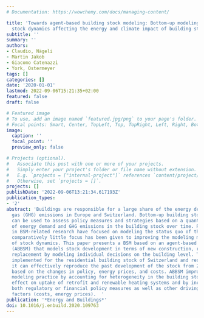 ```yaml
---
# Documentation: https://wowchemy.com/docs/managing-content/

title: 'Towards agent-based building stock modeling: Bottom-up modeling of long-term
  stock dynamics affecting the energy and climate impact of building stocks'
subtitle: ''
summary: ''
authors:
- Claudio, Nägeli
- Martin Jakob
- Giacomo Catenazzi
- York, Ostermeyer
tags: []
categories: []
date: '2020-01-01'
lastmod: 2022-09-06T15:21:35+02:00
featured: false
draft: false

# Featured image
# To use, add an image named `featured.jpg/png` to your page's folder.
# Focal points: Smart, Center, TopLeft, Top, TopRight, Left, Right, BottomLeft, Bottom, BottomRight.
image:
  caption: ''
  focal_point: ''
  preview_only: false

# Projects (optional).
#   Associate this post with one or more of your projects.
#   Simply enter your project's folder or file name without extension.
#   E.g. `projects = ["internal-project"]` references `content/project/deep-learning/index.md`.
#   Otherwise, set `projects = []`.
projects: []
publishDate: '2022-09-06T13:21:34.617193Z'
publication_types:
- '2'
abstract: 'Buildings are responsible for a large share of the energy demand and greenhouse
  gas (GHG) emissions in Europe and Switzerland. Bottom-up building stock models (BSMs)
  can be used to assess policy measures and strategies based on a quantitative assessment
  of energy demand and GHG emissions in the building stock over time. Recent developments
  in BSM-related research have focused on modeling the status quo of the stock and
  comparatively little focus has been given to improving the modeling methods in terms
  of stock dynamics. This paper presents a BSM based on an agent-based modeling approach
  (ABBSM) that models stock development in terms of new construction, retrofit and
  replacement by modeling individual decisions on the building level. The model was
  implemented for the residential building stock of Switzerland and results show that
  it can effectively reproduce the past development of the stock from 2000 to 2017
  based on the changes in policy, energy prices, and costs. ABBSM improves on current
  modeling practice by accounting for heterogeneity in the building stock and its
  effect on uptake of retrofit and renewable heating systems and by incorporating
  both regulatory or financial policy measures as well as other driving and restricting
  factors (costs, energy prices).  '
publication: '*Energy and Buildings*'
doi: 10.1016/j.enbuild.2020.109763
---
```

